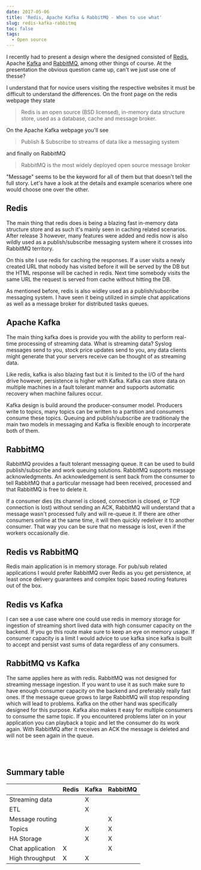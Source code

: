 ```yaml
---
date: 2017-05-06
title: 'Redis, Apache Kafka & RabbitMQ - When to use what'
slug: redis-kafka-rabbitmq
toc: false
tags:
  - Open source
---
```


I recently had to present a design where the designed consisted of [Redis](https://redis.io/), Apache [Kafka](https://kafka.apache.org/) and [RabbitMQ](https://www.rabbitmq.com/), among other things of course. At the presentation the obvious question came up, can't we just use one of thesse?

I understand that for novice users visiting the respective websites it must be difficult to understand the differences. On the front page on the redis webpage they state 

> Redis is an open source (BSD licensed), in-memory data structure store, used as a database, cache and message broker.

On the Apache Kafka webpage you'll see

> Publish & Subscribe to streams of data like a messaging system

and finally on RabbitMQ

> RabbitMQ is the most widely deployed open source message broker 

"Message" seems to be the keyword for all of them but that doesn't tell the full story. Let's have a look at the details and example scenarios where one would choose one over the other.

<!--more-->

## Redis

The main thing that redis does is being a blazing fast in-memory data structure store and as such it's mainly seen in caching related scenarios. After release 3 however, many features were added and redis now is also wildly used as a publish/subscribe messaging system where it crosses into RabbitMQ territory.

On this site I use redis for caching the responses. If a user visits a newly created URL that nobody has visited before it will be served by the DB but the HTML response will be cached in redis. Next time somebody visits the same URL the request is served from cache without hitting the DB.

As mentioned before, redis is also widley used as a publish/subscribe messaging system. I have seen it being utilized in simple chat applications as well as a message broker for distributed tasks queues.

## Apache Kafka

The main thing kafka does is provide you with the ability to perform real-time processing of streaming data. What is streaming data? Syslog messages send to you, stock price updates send to you, any data clients might generate that your servers receive can be thought of as streaming data.

Like redis, kafka is also blazing fast but it is limited to the I/O of the hard drive however, persistence is higher with Kafka. Kafka can store data on multiple machines in a fault tolerant manner and supports automatic recovery when machine failures occur.

Kafka design is build around the producer-consumer model. Producers write to topics, many topics can be written to a partition and consumers consume these topics. Queuing and publish/subscribe are traditionaly the main two models in messaging and Kafka is flexible enough to incorperate both of them.

## RabbitMQ

RabbitMQ provides a fault tolerant messaging queue. It can be used to build publish/subscribe and work queuing solutions. RabbitMQ supports message acknowledgments. An acknowledgement is sent back from the consumer to tell RabbitMQ that a particular message had been received, processed and that RabbitMQ is free to delete it.

If a consumer dies (its channel is closed, connection is closed, or TCP connection is lost) without sending an ACK, RabbitMQ will understand that a message wasn't processed fully and will re-queue it. If there are other consumers online at the same time, it will then quickly redeliver it to another consumer. That way you can be sure that no message is lost, even if the workers occasionally die.

## Redis vs RabbitMQ

Redis main application is in memory storage. For pub/sub related applications I would prefer RabbitMQ over Redis as you get persistence, at least once delivery guarantees and complex topic based routing features out of the box.

## Redis vs Kafka

I can see a use case where one could use redis in memory storage for ingestion of streaming short lived data with high consumer capacity on the backend. If you go this route make sure to keep an eye on memory usage. If consumer capacity is a limit I would advice to use kafka since kafka is built to accept and persist vast sums of data regardless of any consumers.

## RabbitMQ vs Kafka

The same applies here as with redis. RabbitMQ was not designed for streaming message ingestion. If you want to use it as such make sure to have enough consumer capacity on the backend and preferably really fast ones. If the message queue grows to large RabbitMQ will stop responding which will lead to problems. Kafka on the other hand was specifically designed for this purpose. Kafka also makes it easy for multiple consumers to consume the same topic. If you encountered problems later on in your application you can playback a topic and let the consumer do its work again. With RabbitMQ after it receives an ACK the message is deleted and will not be seen again in the queue.

<br />
<br />

## Summary table

|    | Redis | Kafka | RabbitMQ |
| -- | ----- | ----- | -------- |
| Streaming data |    |  X  |     |
| ETL |    |  X  |     |
| Message routing |    |     |  X  |
| Topics |    |  X  |  X   |
| HA Storage |    |  X  |  X   |
| Chat application |  X  |     |  X  |
| High throughput |  X  |  X  |     |


